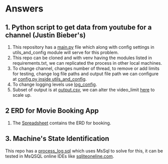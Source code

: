 # Answers 

## 1. Python script to get data from youtube for a channel (Justin Bieber's)
1. This repository has a [main.py](https://github.com/pavelchowdhury99/youtube_channel_video_details/blob/main/main.py) file which along with config settings in utils_and_config module will serve for this problem.
2. This repo can be cloned and with venv having the modules listed in requirements.txt, we can replicated the process in other local machines.
3. To change channel, changes number of thread, to remove or add limits for testing, change log file paths and output file path we can configure at [config.py inside utils_and_config](https://github.com/pavelchowdhury99/youtube_channel_video_details/blob/main/utils_and_configs/config.py).
4. To change logging levels use [log_config](https://github.com/pavelchowdhury99/youtube_channel_video_details/blob/main/utils_and_configs/log_congfig.py).
5. Subset of output is at [output.csv](https://github.com/pavelchowdhury99/youtube_channel_video_details/blob/main/out.csv), we can alter the video_limit [here](https://github.com/pavelchowdhury99/youtube_channel_video_details/blob/4d2a1ed89b7dee158ef5b4021e6be798b83421ec/utils_and_configs/config.py#L7) to scale up.

## 2 ERD for Movie Booking App
1. The [Spreadsheet](https://github.com/pavelchowdhury99/youtube_channel_video_details/blob/main/movie_booking.xlsx) contains the ERD for booking.

## 3. Machine's State Identification
This repo has a [process_log.sql](https://github.com/pavelchowdhury99/youtube_channel_video_details/blob/main/process_log.sql) which uses MsSql to solve for this, it can be tested in MsQSQL online IDEs like [sqliteoneline.com](https://sqliteonline.com/).
